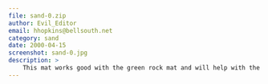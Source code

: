 ```yaml
---
file: sand-0.zip
author: Evil_Editor
email: hhopkins@bellsouth.net
category: sand
date: 2000-04-15
screenshot: sand-0.jpg
description: >
    This mat works good with the green rock mat and will help with the prob of your walls and ground from looking the same.
---
```

